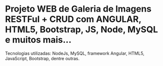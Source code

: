 # Projeto WEB de Galeria de Imagens RESTFul + CRUD com ANGULAR, HTML5, Bootstrap, JS, Node, MySQL e muitos mais...


Tecnologias utilizadas: NodeJs, MySQL, framework Angular, HTML5, JavaScript, Bootstrap, dentre outras.
